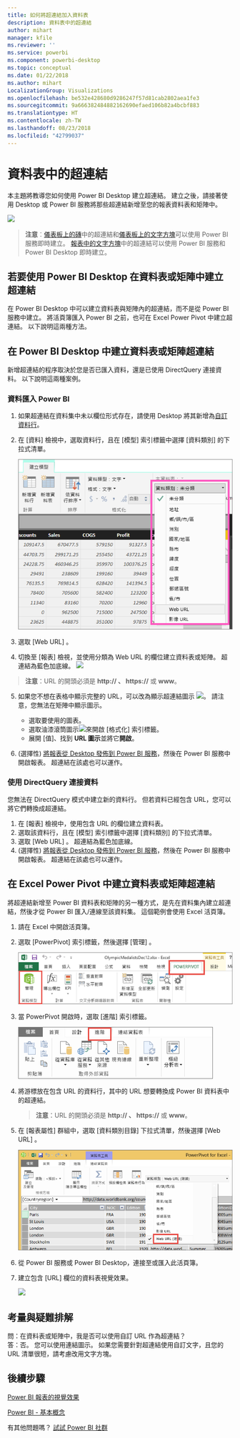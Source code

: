 ```yaml
---
title: 如何將超連結加入資料表
description: 資料表中的超連結
author: mihart
manager: kfile
ms.reviewer: ''
ms.service: powerbi
ms.component: powerbi-desktop
ms.topic: conceptual
ms.date: 01/22/2018
ms.author: mihart
LocalizationGroup: Visualizations
ms.openlocfilehash: be532e428680d9286247f57d81cab2802aea1fe3
ms.sourcegitcommit: 9a666382484882162690efaed106b82a4bcbf883
ms.translationtype: HT
ms.contentlocale: zh-TW
ms.lasthandoff: 08/23/2018
ms.locfileid: "42799037"
---
```

# <a name="hyperlinks-in-tables"></a>資料表中的超連結
本主題將教導您如何使用 Power BI Desktop 建立超連結。 建立之後，請接著使用 Desktop 或 Power BI 服務將那些超連結新增至您的報表資料表和矩陣中。 

![](media/power-bi-hyperlinks-in-tables/hyperlinkedtable.png)

> **注意**︰[儀表板上的磚](service-dashboard-edit-tile.md)中的超連結和[儀表板上的文字方塊](service-dashboard-add-widget.md)可以使用 Power BI 服務即時建立。 [報表中的文字方塊](service-add-hyperlink-to-text-box.md)中的超連結可以使用 Power BI 服務和 Power BI Desktop 即時建立。
> 
> 

## <a name="to-create-a-hyperlink-in-a-table-or-matrix-using-power-bi-desktop"></a>若要使用 Power BI Desktop 在資料表或矩陣中建立超連結
在 Power BI Desktop 中可以建立資料表與矩陣內的超連結，而不是從 Power BI 服務中建立。 將活頁簿匯入 Power BI 之前，也可在 Excel Power Pivot 中建立超連結。 以下說明這兩種方法。

## <a name="create-a-table-or-matrix-hyperlink-in-power-bi-desktop"></a>在 Power BI Desktop 中建立資料表或矩陣超連結
新增超連結的程序取決於您是否已匯入資料，還是已使用 DirectQuery 連接資料。 以下說明這兩種案例。

### <a name="for-data-imported-into-power-bi"></a>資料匯入 Power BI
1. 如果超連結在資料集中未以欄位形式存在，請使用 Desktop 將其新增為[自訂資料行](desktop-common-query-tasks.md)。
2. 在 [資料] 檢視中，選取資料行，且在 [模型] 索引標籤中選擇 [資料類別] 的下拉式清單。
   
    ![](media/power-bi-hyperlinks-in-tables/pbi_data_category.png)
3. 選取 [Web URL] 。
4. 切換至 [報表] 檢視，並使用分類為 Web URL 的欄位建立資料表或矩陣。 超連結為藍色加底線。
    ![](media/power-bi-hyperlinks-in-tables/power-bi-table-with-hyperlinks2.png)
> **注意**：URL 的開頭必須是 **http:// 、 https://** 或 **www**。
> 
>   
5. 如果您不想在表格中顯示完整的 URL，可以改為顯示超連結圖示 ![](media/power-bi-hyperlinks-in-tables/power-bi-hyperlink-icon.png)。 請注意，您無法在矩陣中顯示圖示。
   
   * 選取要使用的圖表。
   * 選取油漆滾筒圖示![](media/power-bi-hyperlinks-in-tables/power-bi-paintroller.png)來開啟 [格式化] 索引標籤。
   * 展開 [值]、找到 **URL 圖示**並將它**開啟**。
6. (選擇性) [將報表從 Desktop 發佈到 Power BI 服務](guided-learning/publishingandsharing.yml?tutorial-step=2)，然後在 Power BI 服務中開啟報表。 超連結在該處也可以運作。

### <a name="for-data-connected-with-directquery"></a>使用 DirectQuery 連接資料
您無法在 DirectQuery 模式中建立新的資料行。  但若資料已經包含 URL，您可以將它們轉換成超連結。

1. 在 [報表] 檢視中，使用包含 URL 的欄位建立資料表。
2. 選取該資料行，且在 [模型] 索引標籤中選擇 [資料類別] 的下拉式清單。
3. 選取 [Web URL] 。 超連結為藍色加底線。
4. (選擇性) [將報表從 Desktop 發佈到 Power BI 服務](guided-learning/publishingandsharing.yml?tutorial-step=2)，然後在 Power BI 服務中開啟報表。 超連結在該處也可以運作。

## <a name="create-a-table-or-matrix-hyperlink-in-excel-power-pivot"></a>在 Excel Power Pivot 中建立資料表或矩陣超連結
將超連結新增至 Power BI 資料表和矩陣的另一種方式，是先在資料集內建立超連結，然後才從 Power BI 匯入/連線至該資料集。 這個範例會使用 Excel 活頁簿。

1. 請在 Excel 中開啟活頁簿。
2. 選取 [PowerPivot]  索引標籤，然後選擇 [管理] 。
   
   ![](media/power-bi-hyperlinks-in-tables/createhyperlinkinpowerpivot2.png)
3. 當 PowerPivot 開啟時，選取 [進階] 索引標籤。
   
   ![](media/power-bi-hyperlinks-in-tables/createhyperlinkinpowerpivot3.png)
4. 將游標放在包含 URL 的資料行，其中的 URL 想要轉換成 Power BI 資料表中的超連結。
   
   > **注意**：URL 的開頭必須是 **http:// 、 https://** 或 **www**。
   > 
   > 
5. 在 [報表屬性]  群組中，選取 [資料類別目錄]  下拉式清單，然後選擇 [Web URL] 。 
   
   ![](media/power-bi-hyperlinks-in-tables/createhyperlinksnew.png)
6. 從 Power BI 服務或 Power BI Desktop，連接至或匯入此活頁簿。
7. 建立包含 [URL] 欄位的資料表視覺效果。
   
   ![](media/power-bi-hyperlinks-in-tables/hyperlinksintables.gif)

## <a name="considerations-and-troubleshooting"></a>考量與疑難排解
問：在資料表或矩陣中，我是否可以使用自訂 URL 作為超連結？    
答：否。 您可以使用連結圖示。 如果您需要針對超連結使用自訂文字，且您的 URL 清單很短，請考慮改用文字方塊。


## <a name="next-steps"></a>後續步驟
[Power BI 報表的視覺效果](power-bi-report-visualizations.md)

[Power BI - 基本概念](service-basic-concepts.md)

有其他問題嗎？ [試試 Power BI 社群](http://community.powerbi.com/)

